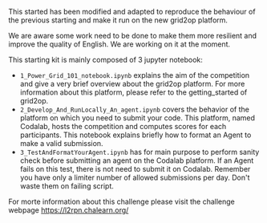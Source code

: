 This started has been modified and adapted to reproduce the behaviour of the previous starting and make it run on the new grid2op platform.

We are aware some work need to be done to make them more resilient and improve the quality of English. We are working on it at the moment.

This starting kit is mainly composed of 3 jupyter notebook:

- `1_Power_Grid_101_notebook.ipynb` explains the aim of the competition and give a very brief overview about the grid2op platform. For more information about this platform, please refer to the getting_started of grid2op.
- `2_Develop_And_RunLocally_An_agent.ipynb` covers the behavior of the platform on which you need to submit your code. This platform, named Codalab, hosts the competition and computes scores for each participants. This notebook explains briefly how to format an Agent to make a valid submission.
- `3_TestAndFormatYourAgent.ipynb` has for main purpose to perform sanity check before submitting an agent on the Codalab platform. If an Agent fails on this test, there is not need to submit it on Codalab. Remember you have only a limiter number of allowed submissions per day. Don't waste them on failing script.

For morte information about this challenge please visit the challenge webpage
https://l2rpn.chalearn.org/



